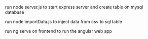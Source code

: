 run node server.js to start express server and create table on mysql database

run node importData.js to inject data from csv to sql table

run ng serve on frontend to run the angular web app
